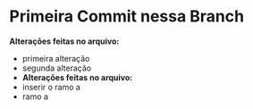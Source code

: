 # Primeira Commit nessa Branch

**Alterações feitas no arquivo:**
* primeira alteração
* segunda alteração
* **Alterações feitas no arquivo:**
* inserir o ramo a
* ramo a
